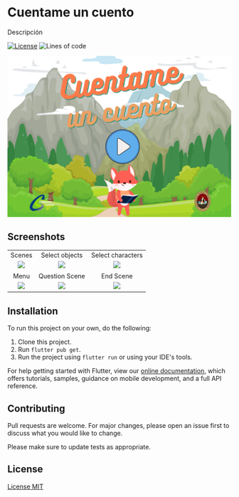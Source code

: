 # Cuentame un cuento 

Descripción

[![License](http://img.shields.io/:license-mit-blue.svg)](http://doge.mit-license.org)
![Lines of code](https://img.shields.io/tokei/lines/github/heymadscientist/Arma-tu-cuento)

<div align="center">
<img src="assets/init/main.png" width="600" alt="accessibility text">
</div>



## Screenshots

|     |     |    |
| :-: | :-: |:-: |
|  Scenes | Select objects | Select characters |
| <img src="assets/readme/scenes.gif" width="300" > | <img src="assets/readme/ways.gif" width="300" >  | <img src="assets/readme/select.gif" width="300" > |
|  Menu | Question Scene | End Scene |
| <img src="assets/readme/menu.gif" width="300" > | <img src="assets/readme/question.gif" width="300" >  | <img src="assets/readme/end.gif" width="300" > |


## Installation

To run this project on your own, do the following: 
1. Clone this project.
2. Run `flutter pub get`.
3. Run the project using `flutter run` or using your IDE's tools.

For help getting started with Flutter, view our
[online documentation](https://flutter.dev/docs), which offers tutorials,
samples, guidance on mobile development, and a full API reference.

## Contributing
Pull requests are welcome. For major changes, please open an issue first to discuss what you would like to change.

Please make sure to update tests as appropriate.

## License
[License MIT](https://choosealicense.com/licenses/mit/)
